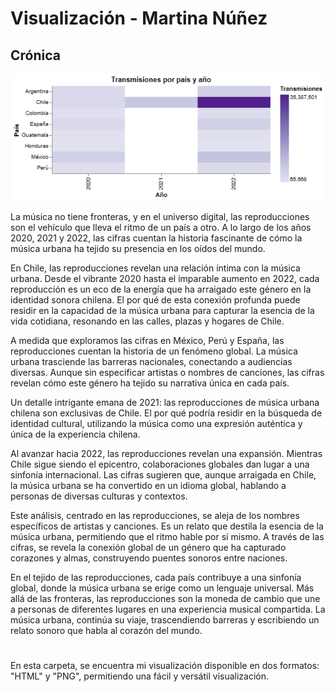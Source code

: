 # Visualización - Martina Núñez

## Crónica

![gráfico](https://github.com/MartinaNunez/Proyecto_Musica_Urbana/blob/main/Entrega_04/N%C3%BA%C3%B1ez_Martina_Vis_02/Visualizaci%C3%B3n/gr%C3%A1fico_visualizaciones.png)

La música no tiene fronteras, y en el universo digital, las reproducciones son el vehículo que lleva el ritmo de un país a otro. A lo largo de los años 2020, 2021 y 2022, las cifras cuentan la historia fascinante de cómo la música urbana ha tejido su presencia en los oídos del mundo.

En Chile, las reproducciones revelan una relación íntima con la música urbana. Desde el vibrante 2020 hasta el imparable aumento en 2022, cada reproducción es un eco de la energía que ha arraigado este género en la identidad sonora chilena. El por qué de esta conexión profunda puede residir en la capacidad de la música urbana para capturar la esencia de la vida cotidiana, resonando en las calles, plazas y hogares de Chile.

A medida que exploramos las cifras en México, Perú y España, las reproducciones cuentan la historia de un fenómeno global. La música urbana trasciende las barreras nacionales, conectando a audiencias diversas. Aunque sin especificar artistas o nombres de canciones, las cifras revelan cómo este género ha tejido su narrativa única en cada país.

Un detalle intrigante emana de 2021: las reproducciones de música urbana chilena son exclusivas de Chile. El por qué podría residir en la búsqueda de identidad cultural, utilizando la música como una expresión auténtica y única de la experiencia chilena.

Al avanzar hacia 2022, las reproducciones revelan una expansión. Mientras Chile sigue siendo el epicentro, colaboraciones globales dan lugar a una sinfonía internacional. Las cifras sugieren que, aunque arraigada en Chile, la música urbana se ha convertido en un idioma global, hablando a personas de diversas culturas y contextos.

Este análisis, centrado en las reproducciones, se aleja de los nombres específicos de artistas y canciones. Es un relato que destila la esencia de la música urbana, permitiendo que el ritmo hable por sí mismo. A través de las cifras, se revela la conexión global de un género que ha capturado corazones y almas, construyendo puentes sonoros entre naciones.

En el tejido de las reproducciones, cada país contribuye a una sinfonía global, donde la música urbana se erige como un lenguaje universal. Más allá de las fronteras, las reproducciones son la moneda de cambio que une a personas de diferentes lugares en una experiencia musical compartida. La música urbana, continúa su viaje, trascendiendo barreras y escribiendo un relato sonoro que habla al corazón del mundo.

#

En esta carpeta, se encuentra mi visualización disponible en dos formatos: "HTML" y "PNG", permitiendo una fácil y versátil visualización.